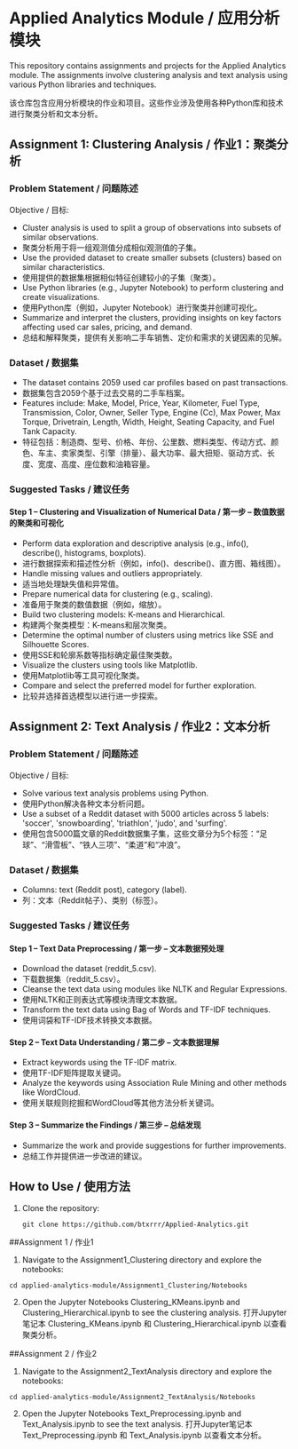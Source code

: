 # Applied Analytics Module / 应用分析模块

This repository contains assignments and projects for the Applied Analytics module. The assignments involve clustering analysis and text analysis using various Python libraries and techniques.

该仓库包含应用分析模块的作业和项目。这些作业涉及使用各种Python库和技术进行聚类分析和文本分析。

## Assignment 1: Clustering Analysis / 作业1：聚类分析

### Problem Statement / 问题陈述
Objective / 目标:
- Cluster analysis is used to split a group of observations into subsets of similar observations. 
- 聚类分析用于将一组观测值分成相似观测值的子集。
- Use the provided dataset to create smaller subsets (clusters) based on similar characteristics.
- 使用提供的数据集根据相似特征创建较小的子集（聚类）。
- Use Python libraries (e.g., Jupyter Notebook) to perform clustering and create visualizations.
- 使用Python库（例如，Jupyter Notebook）进行聚类并创建可视化。
- Summarize and interpret the clusters, providing insights on key factors affecting used car sales, pricing, and demand.
- 总结和解释聚类，提供有关影响二手车销售、定价和需求的关键因素的见解。

### Dataset / 数据集
- The dataset contains 2059 used car profiles based on past transactions.
- 数据集包含2059个基于过去交易的二手车档案。
- Features include: Make, Model, Price, Year, Kilometer, Fuel Type, Transmission, Color, Owner, Seller Type, Engine (Cc), Max Power, Max Torque, Drivetrain, Length, Width, Height, Seating Capacity, and Fuel Tank Capacity.
- 特征包括：制造商、型号、价格、年份、公里数、燃料类型、传动方式、颜色、车主、卖家类型、引擎（排量）、最大功率、最大扭矩、驱动方式、长度、宽度、高度、座位数和油箱容量。

### Suggested Tasks / 建议任务
#### Step 1 – Clustering and Visualization of Numerical Data / 第一步 – 数值数据的聚类和可视化
- Perform data exploration and descriptive analysis (e.g., info(), describe(), histograms, boxplots).
- 进行数据探索和描述性分析（例如，info()、describe()、直方图、箱线图）。
- Handle missing values and outliers appropriately.
- 适当地处理缺失值和异常值。
- Prepare numerical data for clustering (e.g., scaling).
- 准备用于聚类的数值数据（例如，缩放）。
- Build two clustering models: K-means and Hierarchical.
- 构建两个聚类模型：K-means和层次聚类。
- Determine the optimal number of clusters using metrics like SSE and Silhouette Scores.
- 使用SSE和轮廓系数等指标确定最佳聚类数。
- Visualize the clusters using tools like Matplotlib.
- 使用Matplotlib等工具可视化聚类。
- Compare and select the preferred model for further exploration.
- 比较并选择首选模型以进行进一步探索。
## Assignment 2: Text Analysis / 作业2：文本分析

### Problem Statement / 问题陈述
Objective / 目标:
- Solve various text analysis problems using Python.
- 使用Python解决各种文本分析问题。
- Use a subset of a Reddit dataset with 5000 articles across 5 labels: 'soccer', 'snowboarding', 'triathlon', 'judo', and 'surfing'.
- 使用包含5000篇文章的Reddit数据集子集，这些文章分为5个标签：“足球”、“滑雪板”、“铁人三项”、“柔道”和“冲浪”。

### Dataset / 数据集
- Columns: text (Reddit post), category (label).
- 列：文本（Reddit帖子）、类别（标签）。

### Suggested Tasks / 建议任务
#### Step 1 – Text Data Preprocessing / 第一步 – 文本数据预处理
- Download the dataset (reddit_5.csv).
- 下载数据集（reddit_5.csv）。
- Cleanse the text data using modules like NLTK and Regular Expressions.
- 使用NLTK和正则表达式等模块清理文本数据。
- Transform the text data using Bag of Words and TF-IDF techniques.
- 使用词袋和TF-IDF技术转换文本数据。

#### Step 2 – Text Data Understanding / 第二步 – 文本数据理解
- Extract keywords using the TF-IDF matrix.
- 使用TF-IDF矩阵提取关键词。
- Analyze the keywords using Association Rule Mining and other methods like WordCloud.
- 使用关联规则挖掘和WordCloud等其他方法分析关键词。

#### Step 3 – Summarize the Findings / 第三步 – 总结发现
- Summarize the work and provide suggestions for further improvements.
- 总结工作并提供进一步改进的建议。

## How to Use / 使用方法
1. Clone the repository:
   ```
   git clone https://github.com/btxrrr/Applied-Analytics.git
   ```

##Assignment 1 / 作业1
1. Navigate to the Assignment1_Clustering directory and explore the notebooks:
```
cd applied-analytics-module/Assignment1_Clustering/Notebooks
```
2. Open the Jupyter Notebooks Clustering_KMeans.ipynb and Clustering_Hierarchical.ipynb to see the clustering analysis.
   打开Jupyter笔记本 Clustering_KMeans.ipynb 和 Clustering_Hierarchical.ipynb 以查看聚类分析。

##Assignment 2 / 作业2
1. Navigate to the Assignment2_TextAnalysis directory and explore the notebooks:
```
cd applied-analytics-module/Assignment2_TextAnalysis/Notebooks
```
2. Open the Jupyter Notebooks Text_Preprocessing.ipynb and Text_Analysis.ipynb to see the text analysis.
   打开Jupyter笔记本 Text_Preprocessing.ipynb 和 Text_Analysis.ipynb 以查看文本分析。
